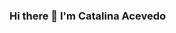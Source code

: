 ### Hi there 👋 I'm Catalina Acevedo

<!--
**cataplum88/cataplum88** is a ✨ _special_ ✨ repository because its `README.md` (this file) appears on your GitHub profile.

Here are some ideas to get you started:

- 🔭 I’m currently working on my own Portafolio as learning project manager focus in UX and marketing...
- 🌱 I’m currently learning HTML5, CSS and Javascript...
- 👯 I’m looking to collaborate on ...

- 📫 How to reach me: cataplum88@gmail.com
- 😄 Pronouns: ...
- ⚡ Fun fact: 
-->
